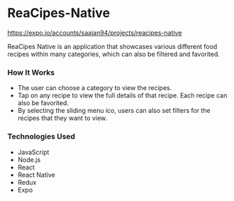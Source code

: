 # ReaCipes-Native

https://expo.io/accounts/saajan94/projects/reacipes-native

ReaCipes Native is an application that showcases various different food recipes within many categories, which can also be filtered and favorited.

### How It Works
* The user can choose a category to view the recipes.
* Tap on any recipe to view the full details of that recipe. Each recipe can also be favorited.
* By selecting the sliding menu ico, users can also set filters for the recipes that they want to view.

### Technologies Used
* JavaScript
* Node.js
* React
* React Native
* Redux
* Expo

